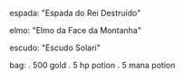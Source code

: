 espada: "Espada do Rei Destruído"

elmo: "Elmo da Face da Montanha"

escudo: "Escudo Solari"

bag:
    . 500 gold
    . 5 hp potion
    . 5 mana potion 

